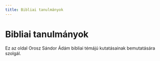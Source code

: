 ```yaml
---
title: Bibliai tanulmányok
---
```


# Bibliai tanulmányok

Ez az oldal Orosz Sándor Ádám bibliai témájú kutatásainak bemutatására szolgál.
